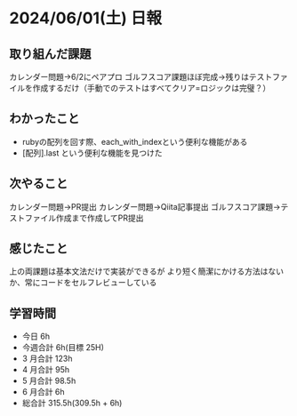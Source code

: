 # 2024/06/01(土) 日報

## 取り組んだ課題
カレンダー問題→6/2にペアプロ
ゴルフスコア課題ほぼ完成→残りはテストファイルを作成するだけ（手動でのテストはすべてクリア=ロジックは完璧？）

## わかったこと
- rubyの配列を回す際、each_with_indexという便利な機能がある
- [配列].last という便利な機能を見つけた


## 次やること
カレンダー問題→PR提出
カレンダー問題→Qiita記事提出
ゴルフスコア課題→テストファイル作成まで作成してPR提出

## 感じたこと
上の両課題は基本文法だけで実装ができるが
より短く簡潔にかける方法はないか、常にコードをセルフレビューしている

## 学習時間

- 今日 6h
- 今週合計 6h(目標 25H)
- 3 月合計 123h
- 4 月合計 95h
- 5 月合計 98.5h
- 6 月合計 6h
- 総合計 315.5h(309.5h + 6h)
